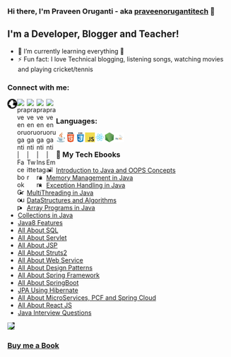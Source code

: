 
### Hi there, I'm Praveen Oruganti - aka [praveenorugantitech][website] 👋

## I'm a Developer, Blogger and Teacher!
- 🌱 I’m currently learning everything 🤣
- ⚡ Fun fact: I love Technical blogging, listening songs, watching movies and playing cricket/tennis


### Connect with me:

[<img align="left" alt="praveenorugantitech.blogspot.com" width="22px" src="https://raw.githubusercontent.com/iconic/open-iconic/master/svg/globe.svg" />][website]
[<img align="left" alt="praveenoruganti | Facebook Group" width="22px" src="https://cdn.jsdelivr.net/npm/simple-icons@v3/icons/facebook.svg" />][facebookgroup]
[<img align="left" alt="praveenoruganti | Twitter" width="22px" src="https://cdn.jsdelivr.net/npm/simple-icons@v3/icons/twitter.svg" />][twitter]
[<img align="left" alt="praveenoruganti | Instagram" width="22px" src="https://cdn.jsdelivr.net/npm/simple-icons@v3/icons/instagram.svg" />][instagram]
[<img align="left" alt="praveenoruganti | Email" width="22px" src="https://cdn.jsdelivr.net/npm/simple-icons@v3/icons/gmail.svg" />][email]

<br/>

### Languages:

[<img align="left" alt="JAVA" width="22px" src="https://raw.githubusercontent.com/github/explore/80688e429a7d4ef2fca1e82350fe8e3517d3494d/topics/java/java.png" />][website]
[<img align="left" alt="HTML5" width="22px" src="https://raw.githubusercontent.com/github/explore/80688e429a7d4ef2fca1e82350fe8e3517d3494d/topics/html/html.png" />][website]
[<img align="left" alt="CSS3" width="22px" src="https://raw.githubusercontent.com/github/explore/80688e429a7d4ef2fca1e82350fe8e3517d3494d/topics/css/css.png" />][website]
[<img align="left" alt="JavaScript" width="22px" src="https://raw.githubusercontent.com/github/explore/80688e429a7d4ef2fca1e82350fe8e3517d3494d/topics/javascript/javascript.png" />][website]
[<img align="left" alt="React" width="22px" src="https://raw.githubusercontent.com/github/explore/80688e429a7d4ef2fca1e82350fe8e3517d3494d/topics/react/react.png" />][website]
[<img align="left" alt="Node.js" width="22px" src="https://raw.githubusercontent.com/github/explore/80688e429a7d4ef2fca1e82350fe8e3517d3494d/topics/nodejs/nodejs.png" />][website]
[<img align="left" alt="MySQL" width="22px" src="https://raw.githubusercontent.com/github/explore/80688e429a7d4ef2fca1e82350fe8e3517d3494d/topics/mysql/mysql.png" />][website]

<br/>

### 📕 My Tech Ebooks
- [Introduction to Java and OOPS Concepts](https://github.com/praveenorugantitech/praveenorugantitech-ebooks/raw/master/Praveen%20Oruganti_%20Java%20Introduction_OOPS%20Concepts.pdf)
- [Memory Management in Java](https://github.com/praveenorugantitech/praveenorugantitech-ebooks/raw/master/Praveen%20Oruganti_%20Java%20Memory%20Management.pdf)
- [Exception Handling in Java](https://github.com/praveenorugantitech/praveenorugantitech-ebooks/raw/master/Praveen%20Oruganti_Java%20Exception%20Handling.pdf)
- [MultiThreading in Java](https://github.com/praveenorugantitech/praveenorugantitech-ebooks/raw/master/Praveen%20Oruganti_Java%20MultiThreading.pdf)
- [DataStructures and Algorithms](https://github.com/praveenorugantitech/praveenorugantitech-ebooks/raw/master/Praveen%20Oruganti_DataStructures_Algorithms.pdf)
- [Array Programs in Java](https://github.com/praveenorugantitech/praveenorugantitech-ebooks/raw/master/Praveen%20Oruganti_Java%20Array%20Programs.pdf)
- [Collections in Java](https://github.com/praveenorugantitech/praveenorugantitech-ebooks/raw/master/Praveen%20Oruganti_Java%20Collections.pdf)
- [Java8 Features](https://github.com/praveenorugantitech/praveenorugantitech-ebooks/raw/master/Praveen%20Oruganti_Java8%20Features.pdf)
- [All About SQL](https://github.com/praveenorugantitech/praveenorugantitech-ebooks/raw/master/Praveen%20Oruganti_SQL.pdf)
- [All About Servlet](https://github.com/praveenorugantitech/praveenorugantitech-ebooks/raw/master/Praveen%20Oruganti_Servlet.pdf)
- [All About JSP](https://github.com/praveenorugantitech/praveenorugantitech-ebooks/raw/master/Praveen%20Oruganti_JSP.pdf)
- [All About Struts2](https://github.com/praveenorugantitech/praveenorugantitech-ebooks/raw/master/Praveen%20Oruganti_Struts2.pdf)
- [All About Web Service](https://github.com/praveenorugantitech/praveenorugantitech-ebooks/raw/master/Praveen%20Oruganti_Web%20Service.pdf)
- [All About Design Patterns](https://github.com/praveenorugantitech/praveenorugantitech-ebooks/raw/master/Praveen%20Oruganti_Design%20Patterns.pdf)
- [All About Spring Framework](https://github.com/praveenorugantitech/praveenorugantitech-ebooks/raw/master/Praveen%20Oruganti_Spring%20Framework.pdf)
- [All About SpringBoot](https://github.com/praveenorugantitech/praveenorugantitech-ebooks/raw/master/Praveen%20Oruganti_SpringBoot.pdf)
- [JPA Using Hibernate](https://github.com/praveenorugantitech/praveenorugantitech-ebooks/raw/master/Praveen%20Oruganti_JPAUsingHibernate.pdf)
- [All About MicroServices, PCF and Spring Cloud](https://github.com/praveenorugantitech/praveenorugantitech-ebooks/raw/master/Praveen%20Oruganti_MicroServices_PCF_Spring%20Cloud.pdf)
- [All About React JS](https://github.com/praveenorugantitech/praveenorugantitech-ebooks/raw/master/Praveen%20Oruganti_React%20JS.pdf)
- [Java Interview Questions](https://github.com/praveenorugantitech/praveenorugantitech-ebooks/raw/master/Praveen%20Oruganti_%20Java%20Interview%20Questions.pdf)


[website]: https://praveenorugantitech.blogspot.com
[twitter]: https://mobile.twitter.com/praveenoruganti
[facebookgroup]: https://www.facebook.com/groups/praveenorugantitech
[instagram]: https://instagram.com/praveenorugantitech
[email]: mailto:praveenorugantitech@gmail.com

<p>
<img style= 'background:black;' width="500px" src="https://github-readme-stats.vercel.app/api/top-langs/?username=praveenorugantitech&layout=compact&bg_color=151515&text_color=0ee8e1&title_color=ff00f7">  &nbsp &nbsp
</p>

### [Buy me a Book](https://bit.ly/388sUbE)